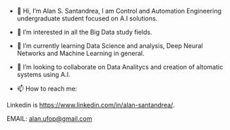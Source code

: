 - 👋 Hi, I’m Alan S. Santandrea, I am Control and Automation Engineering undergraduate student focused on A.I solutions.

- 👀 I’m interested in all the Big Data study fields.
- 🌱 I’m currently learning Data Science and analysis, Deep Neural Networks and Machine Learning in general.

- 💞️ I’m looking to collaborate on Data Analitycs and creation of altomatic systems using A.I.

- 📫 How to reach me:

Linkedin is https://www.linkedin.com/in/alan-santandrea/.

EMAIL: alan.ufop@gmail.com


